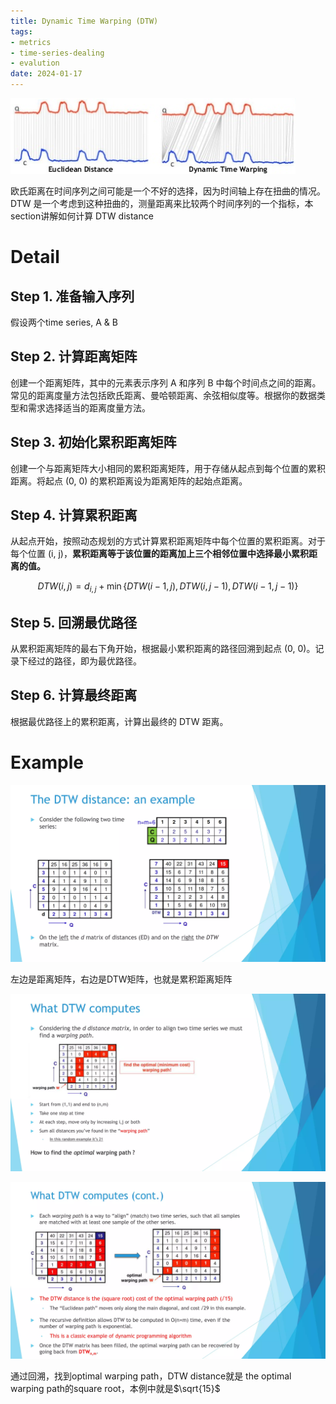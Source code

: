 ```yaml
---
title: Dynamic Time Warping (DTW)
tags:
- metrics
- time-series-dealing
- evalution
date: 2024-01-17
---
```


![](computer_sci/deep_learning_and_machine_learning/Trick/attachments/Pasted%20image%2020230526164724.png)

欧氏距离在时间序列之间可能是一个不好的选择，因为时间轴上存在扭曲的情况。DTW 是一个考虑到这种扭曲的，测量距离来比较两个时间序列的一个指标，本section讲解如何计算 DTW distance

# Detail


## Step 1.  准备输入序列

假设两个time series, A & B

## Step 2. 计算距离矩阵

创建一个距离矩阵，其中的元素表示序列 A 和序列 B 中每个时间点之间的距离。常见的距离度量方法包括欧氏距离、曼哈顿距离、余弦相似度等。根据你的数据类型和需求选择适当的距离度量方法。

## Step 3. 初始化累积距离矩阵

创建一个与距离矩阵大小相同的累积距离矩阵，用于存储从起点到每个位置的累积距离。将起点 (0, 0) 的累积距离设为距离矩阵的起始点距离。

## Step 4. 计算累积距离

从起点开始，按照动态规划的方式计算累积距离矩阵中每个位置的累积距离。对于每个位置 (i, j)，**累积距离等于该位置的距离加上三个相邻位置中选择最小累积距离的值。**

$$
DTW(i, j) = d_{i,j} + \min{\{DTW(i-1,j), DTW(i, j-1), DTW(i-1, j-1)\}}
$$


## Step 5. 回溯最优路径

从累积距离矩阵的最右下角开始，根据最小累积距离的路径回溯到起点 (0, 0)。记录下经过的路径，即为最优路径。

## Step 6. 计算最终距离

根据最优路径上的累积距离，计算出最终的 DTW 距离。

# Example

![](computer_sci/deep_learning_and_machine_learning/Trick/attachments/Pasted%20image%2020230526170120.png)

左边是距离矩阵，右边是DTW矩阵，也就是累积距离矩阵

![](computer_sci/deep_learning_and_machine_learning/Trick/attachments/Pasted%20image%2020230526170921.png)

![](computer_sci/deep_learning_and_machine_learning/Trick/attachments/Pasted%20image%2020230526171119.png)

通过回溯，找到optimal warping path，DTW distance就是 the optimal warping path的square root，本例中就是$\sqrt{15}$



